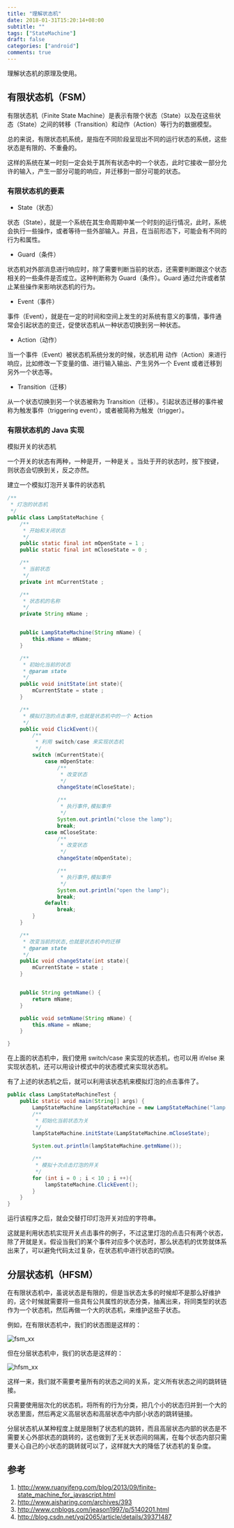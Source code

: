 ```yaml
---
title: "理解状态机"
date: 2018-01-31T15:20:14+08:00
subtitle: ""
tags: ["StateMachine"]
draft: false
categories: ["android"]
comments: true
---
```


理解状态机的原理及使用。

<!--more-->

## 有限状态机（FSM）

有限状态机（Finite State Machine）是表示有限个状态（State）以及在这些状态（State）之间的转移（Transition）和动作（Action）等行为的数据模型。

总的来说，有限状态机系统，是指在不同阶段呈现出不同的运行状态的系统，这些状态是有限的、不重叠的。

这样的系统在某一时刻一定会处于其所有状态中的一个状态，此时它接收一部分允许的输入，产生一部分可能的响应，并迁移到一部分可能的状态。


### 有限状态机的要素

* State（状态）

状态（State），就是一个系统在其生命周期中某一个时刻的运行情况，此时，系统会执行一些操作，或者等待一些外部输入。并且，在当前形态下，可能会有不同的行为和属性。


* Guard（条件）

状态机对外部消息进行响应时，除了需要判断当前的状态，还需要判断跟这个状态相关的一些条件是否成立。这种判断称为 Guard（条件）。Guard 通过允许或者禁止某些操作来影响状态机的行为。


* Event（事件）

事件（Event），就是在一定的时间和空间上发生的对系统有意义的事情，事件通常会引起状态的变迁，促使状态机从一种状态切换到另一种状态。


* Action（动作）

当一个事件（Event）被状态机系统分发的时候，状态机用 动作（Action）来进行响应，比如修改一下变量的值、进行输入输出、产生另外一个 Event 或者迁移到另外一个状态等。


* Transition（迁移）

从一个状态切换到另一个状态被称为 Transition（迁移）。引起状态迁移的事件被称为触发事件（triggering event），或者被简称为触发（trigger）。

### 有限状态机的 Java 实现 


模拟开关的状态机

一个开关的状态有两种，一种是开，一种是关 。当处于开的状态时，按下按键，则状态会切换到关，反之亦然。

建立一个模拟灯泡开关事件的状态机

```java
/**
 * 灯泡的状态机
 */
public class LampStateMachine {
    /**
     * 开始和关闭状态
     */
    public static final int mOpenState = 1 ;
    public static final int mCloseState = 0 ;

    /**
     * 当前状态
     */
    private int mCurrentState ;

    /**
     * 状态机的名称
     */
    private String mName ;


    public LampStateMachine(String mName) {
        this.mName = mName;
    }

    /**
     * 初始化当前的状态
     * @param state
     */
    public void initState(int state){
        mCurrentState = state ;
    }

    /**
     * 模拟灯泡的点击事件,也就是状态机中的一个 Action
     */
    public void ClickEvent(){
        /**
         * 利用 switch/case 来实现状态机
         */
        switch (mCurrentState){
            case mOpenState:
                /**
                 * 改变状态
                 */
                changeState(mCloseState);

                /**
                 * 执行事件,模拟事件
                 */
                System.out.println("close the lamp");
                break;
            case mCloseState:
                /**
                 * 改变状态
                 */
                changeState(mOpenState);

                /**
                 * 执行事件,模拟事件
                 */
                System.out.println("open the lamp");
                break;
            default:
                break;
        }
    }

    /**
     * 改变当前的状态,也就是状态机中的迁移
     * @param state
     */
    public void changeState(int state){
        mCurrentState = state ;
    }


    public String getmName() {
        return mName;
    }

    public void setmName(String mName) {
        this.mName = mName;
    }

}
```

在上面的状态机中，我们使用 switch/case 来实现的状态机，也可以用 if/else 来实现状态机，还可以用设计模式中的状态模式来实现状态机。

有了上述的状态机之后，就可以利用该状态机来模拟灯泡的点击事件了。

```java
public class LampStateMachineTest {
    public static void main(String[] args) {
        LampStateMachine lampStateMachine = new LampStateMachine("lamp state machine");
        /**
         * 初始化当前状态为关
         */
        lampStateMachine.initState(LampStateMachine.mCloseState);

        System.out.println(lampStateMachine.getmName());

        /**
         * 模拟十次点击灯泡的开关
         */
        for (int i = 0 ; i < 10 ; i ++){
            lampStateMachine.ClickEvent();
        }
    }
}
```

运行该程序之后，就会交替打印灯泡开关对应的字符串。

这就是利用状态机实现开关点击事件的例子，不过这里灯泡的点击只有两个状态，除了开就是关。假设当我们的某个事件对应多个状态时，那么状态机的优势就体系出来了，可以避免代码太过复杂，在状态机中进行状态的切换。




## 分层状态机（HFSM）

在有限状态机中，虽说状态是有限的，但是当状态太多的时候却不是那么好维护的，这个时候就需要将一些具有公共属性的状态分类，抽离出来，将同类型的状态作为一个状态机，然后再做一个大的状态机，来维护这些子状态。

例如，在有限状态机中，我们的状态图是这样的：

![fsm_xx](http://7xqe3m.com1.z0.glb.clouddn.com/blog-fsm_xx.png)

但在分层状态机中，我们的状态是这样的：

![hfsm_xx](http://7xqe3m.com1.z0.glb.clouddn.com/blog-hfsm_xx.png)

这样一来，我们就不需要考量所有的状态之间的关系，定义所有状态之间的跳转链接。

只需要使用层次化的状态机，将所有的行为分类，把几个小的状态归并到一个大的状态里面，然后再定义高层状态和高层状态中内部小状态的跳转链接。

分层状态机从某种程度上就是限制了状态机的跳转，而且高层状态内部的状态是不需要关心外部状态的跳转的，这也做到了无关状态间的隔离，在每个状态内部只需要关心自己的小状态的跳转就可以了，这样就大大的降低了状态机的复杂度。


## 参考

1. http://www.ruanyifeng.com/blog/2013/09/finite-state_machine_for_javascript.html
2. http://www.aisharing.com/archives/393
3. http://www.cnblogs.com/jeason1997/p/5140201.html
4. http://blog.csdn.net/yqj2065/article/details/39371487

